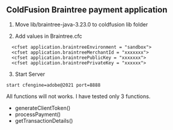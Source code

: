 ## ColdFusion Braintree payment application

1. Move lib/braintree-java-3.23.0 to coldfusion lib folder


2. Add values in Braintree.cfc

```
  <cfset application.braintreeEnvironment = "sandbox">
  <cfset application.braintreeMerchantId = "xxxxxxx">
  <cfset application.braintreePublicKey = "xxxxxxx">
  <cfset application.braintreePrivateKey = "xxxxxx">

```

3. Start Server

```
start cfengine=adobe@2021 port=8888

```


All functions will not works. I have tested only 3 functions.

* generateClientToken()
* processPayment()
* getTransactionDetails()